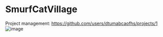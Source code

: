 # SmurfCatVillage
Project management: https://github.com/users/dtumabcaofhs/projects/1
![image](https://github.com/dtumabcaofhs/SmurfCatVillage/assets/143454140/431a5c75-8c1d-4870-92f7-a81e51d80caf)
